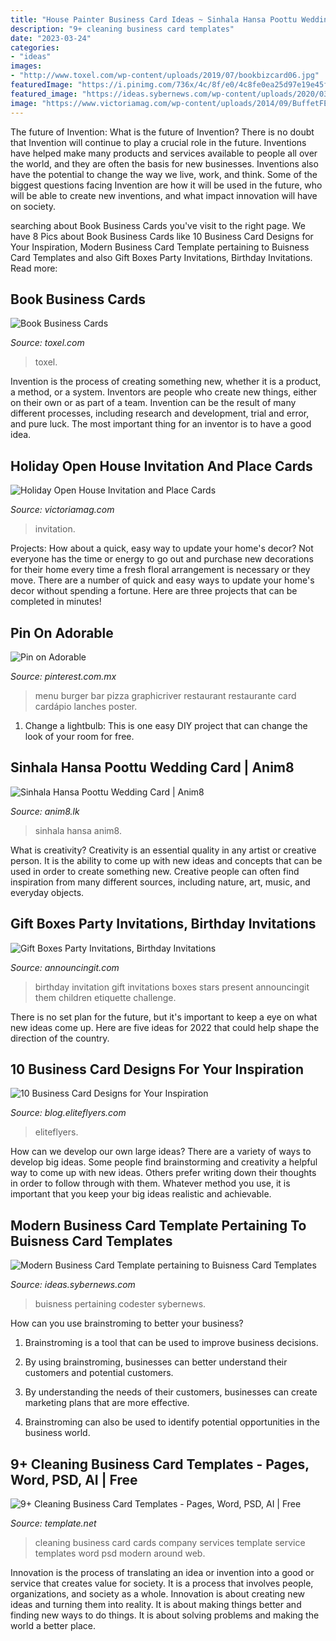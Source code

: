 ```yaml
---
title: "House Painter Business Card Ideas ~ Sinhala Hansa Poottu Wedding Card"
description: "9+ cleaning business card templates"
date: "2023-03-24"
categories:
- "ideas"
images:
- "http://www.toxel.com/wp-content/uploads/2019/07/bookbizcard06.jpg"
featuredImage: "https://i.pinimg.com/736x/4c/8f/e0/4c8fe0ea25d97e19e45f3caac8c157c5.jpg"
featured_image: "https://ideas.sybernews.com/wp-content/uploads/2020/03/modern-business-card-template-pertaining-to-buisness-card-templates-1536x768.jpg"
image: "https://www.victoriamag.com/wp-content/uploads/2014/09/BuffetFEATURED.jpg"
---
```



The future of Invention: What is the future of Invention?
There is no doubt that Invention will continue to play a crucial role in the future. Inventions have helped make many products and services available to people all over the world, and they are often the basis for new businesses. Inventions also have the potential to change the way we live, work, and think. Some of the biggest questions facing Invention are how it will be used in the future, who will be able to create new inventions, and what impact innovation will have on society.

	

		
searching about Book Business Cards you've visit to the right page. We have 8 Pics about Book Business Cards like 10 Business Card Designs for Your Inspiration, Modern Business Card Template pertaining to Buisness Card Templates and also Gift Boxes Party Invitations, Birthday Invitations. Read more:
		
    
## Book Business Cards

<img loading=lazy src="http://www.toxel.com/wp-content/uploads/2019/07/bookbizcard06.jpg" onerror="this.onerror=null;this.src='https://tse4.mm.bing.net/th?id=OIP.tAaWvUE12DZqfF9MXK04SQAAAA&amp;pid=15.1';" alt="Book Business Cards">

_Source: toxel.com_

>toxel. 

	

Invention is the process of creating something new, whether it is a product, a method, or a system. Inventors are people who create new things, either on their own or as part of a team. Invention can be the result of many different processes, including research and development, trial and error, and pure luck. The most important thing for an inventor is to have a good idea.

    
## Holiday Open House Invitation And Place Cards

<img loading=lazy src="https://www.victoriamag.com/wp-content/uploads/2014/09/BuffetFEATURED.jpg" onerror="this.onerror=null;this.src='https://tse3.mm.bing.net/th?id=OIP.ppIkp_tKT40ftYxq3JJu2AHaE8&amp;pid=15.1';" alt="Holiday Open House Invitation and Place Cards">

_Source: victoriamag.com_

>invitation. 

	

Projects: How about a quick, easy way to update your home's decor?
Not everyone has the time or energy to go out and purchase new decorations for their home every time a fresh floral arrangement is necessary or they move. There are a number of quick and easy ways to update your home's decor without spending a fortune. Here are three projects that can be completed in minutes!

    
## Pin On Adorable

<img loading=lazy src="https://i.pinimg.com/736x/4c/8f/e0/4c8fe0ea25d97e19e45f3caac8c157c5.jpg" onerror="this.onerror=null;this.src='https://tse2.mm.bing.net/th?id=OIP.MQJJB0qLdLmpiNY6ONOZngHaKR&amp;pid=15.1';" alt="Pin on Adorable">

_Source: pinterest.com.mx_

>menu burger bar pizza graphicriver restaurant restaurante card cardápio lanches poster. 

	

1. Change a lightbulb: This is one easy DIY project that can change the look of your room for free.

    
## Sinhala Hansa Poottu Wedding Card | Anim8

<img loading=lazy src="https://www.anim8.lk/media/catalog/product/cache/1/image/1800x/040ec09b1e35df139433887a97daa66f/t/h/ths_1767-edit.jpg" onerror="this.onerror=null;this.src='https://tse3.mm.bing.net/th?id=OIP.rW7_k9XcwSIDqR553YEOVwHaHa&amp;pid=15.1';" alt="Sinhala Hansa Poottu Wedding Card | Anim8">

_Source: anim8.lk_

>sinhala hansa anim8. 

	

What is creativity?
Creativity is an essential quality in any artist or creative person. It is the ability to come up with new ideas and concepts that can be used in order to create something new. Creative people can often find inspiration from many different sources, including nature, art, music, and everyday objects.

    
## Gift Boxes Party Invitations, Birthday Invitations

<img loading=lazy src="https://www.announcingit.com/children-and-kids-birthday-invitations/images/zStars-and-Gift-Boxes-First-Birthday-Invitation.jpg" onerror="this.onerror=null;this.src='https://tse4.mm.bing.net/th?id=OIP.gJU1R8DMJH1eMd6O2-Z1igAAAA&amp;pid=15.1';" alt="Gift Boxes Party Invitations, Birthday Invitations">

_Source: announcingit.com_

>birthday invitation gift invitations boxes stars present announcingit them children etiquette challenge. 

	

There is no set plan for the future, but it's important to keep a eye on what new ideas come up. Here are five ideas for 2022 that could help shape the direction of the country.

    
## 10 Business Card Designs For Your Inspiration

<img loading=lazy src="http://blog.eliteflyers.com/wp-content/uploads/2013/07/DSC_0003-1024x682.jpg" onerror="this.onerror=null;this.src='https://tse1.mm.bing.net/th?id=OIP.QxGtbQb79F0ckYyi4vcdFQHaE7&amp;pid=15.1';" alt="10 Business Card Designs for Your Inspiration">

_Source: blog.eliteflyers.com_

>eliteflyers. 

	

How can we develop our own large ideas?
There are a variety of ways to develop big ideas. Some people find brainstorming and creativity a helpful way to come up with new ideas. Others prefer writing down their thoughts in order to follow through with them. Whatever method you use, it is important that you keep your big ideas realistic and achievable.

    
## Modern Business Card Template Pertaining To Buisness Card Templates

<img loading=lazy src="https://ideas.sybernews.com/wp-content/uploads/2020/03/modern-business-card-template-pertaining-to-buisness-card-templates-1536x768.jpg" onerror="this.onerror=null;this.src='https://tse2.mm.bing.net/th?id=OIP.oWOeazUUL5uFHTsZXfZzbAHaDt&amp;pid=15.1';" alt="Modern Business Card Template pertaining to Buisness Card Templates">

_Source: ideas.sybernews.com_

>buisness pertaining codester sybernews. 

	

How can you use brainstroming to better your business?
1. Brainstroming is a tool that can be used to improve business decisions.
2. By using brainstroming, businesses can better understand their customers and potential customers.

3. By understanding the needs of their customers, businesses can create marketing plans that are more effective.

4. Brainstroming can also be used to identify potential opportunities in the business world.

    
## 9+ Cleaning Business Card Templates - Pages, Word, PSD, AI | Free

<img loading=lazy src="https://images.template.net/wp-content/uploads/2017/01/17061805/Cleaning-Company-Business-Card.jpg" onerror="this.onerror=null;this.src='https://tse2.mm.bing.net/th?id=OIP.bGUrmnEp2M0-UHYkrYpF5QHaE8&amp;pid=15.1';" alt="9+ Cleaning Business Card Templates - Pages, Word, PSD, AI | Free">

_Source: template.net_

>cleaning business card cards company services template service templates word psd modern around web. 

	

Innovation is the process of translating an idea or invention into a good or service that creates value for society. It is a process that involves people, organizations, and society as a whole. Innovation is about creating new ideas and turning them into reality. It is about making things better and finding new ways to do things. It is about solving problems and making the world a better place.

